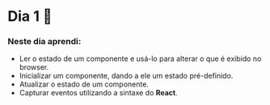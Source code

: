 # Dia 1 📆

### Neste dia aprendi:

* Ler o estado de um componente e usá-lo para alterar o que é exibido no browser.
* Inicializar um componente, dando a ele um estado pré-definido.
* Atualizar o estado de um componente.
* Capturar eventos utilizando a sintaxe do **React**.
